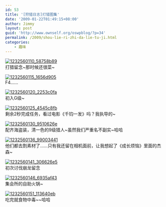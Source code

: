 ```yaml
---
id: 53
title: '[狩猎日志]打猎图集'
date: '2009-01-22T01:49:15+08:00'
author: Jimmy
layout: post
guid: 'http://www.ownself.org/oswpblog/?p=34'
permalink: /2009/shou-lie-ri-zhi-da-lie-tu-ji.html
categories:
    - 趣味
---
```


 [![1232560110_58758b89](/wp-content/uploads/2012/04/1232560110_58758b89_thumb.jpg "1232560110_58758b89")](/wp-content/uploads/2012/04/1232560110_58758b89.jpg)   
 打猎留念~那时候还很菜~   
   
 [![1232560115_1656d905](/wp-content/uploads/2012/04/1232560115_1656d905_thumb.jpg "1232560115_1656d905")](/wp-content/uploads/2012/04/1232560115_1656d905.jpg)   
 F4……   
   
 [![1232560120_2253c0fa](/wp-content/uploads/2012/04/1232560120_2253c0fa_thumb.jpg "1232560120_2253c0fa")](/wp-content/uploads/2012/04/1232560120_2253c0fa.jpg)   
 初入G级~   
   
 [![1232560125_4545c8fb](/wp-content/uploads/2012/04/1232560125_4545c8fb_thumb.jpg "1232560125_4545c8fb")](/wp-content/uploads/2012/04/1232560125_4545c8fb.jpg)   
 剩余2秒完成任务，看过电影《千钧一发》吗？我执导的~   
   
 [![1232560130_9510626e](/wp-content/uploads/2012/04/1232560130_9510626e_thumb.jpg "1232560130_9510626e")](/wp-content/uploads/2012/04/1232560130_9510626e.jpg)   
 配齐海盗装，清一色的9级猎人~虽然我们严重名不副实~哈哈   
   
 [![1232560136_99003441](/wp-content/uploads/2012/04/1232560136_99003441_thumb.jpg "1232560136_99003441")](/wp-content/uploads/2012/04/1232560136_99003441.jpg)   
 他们都去割素材了……只有我还留在相机面前，让我想起了《成长烦恼》里面的杰森~   
   
 [![1232560141_306626e5](/wp-content/uploads/2012/04/1232560141_306626e5_thumb.jpg "1232560141_306626e5")](/wp-content/uploads/2012/04/1232560141_306626e5.jpg)   
 初次讨伐崩龙留念   
   
 [![1232560146_6935af43](/wp-content/uploads/2012/04/1232560146_6935af43_thumb.jpg "1232560146_6935af43")](/wp-content/uploads/2012/04/1232560146_6935af43.jpg)   
 集会所的自助火锅~   
   
 [![1232560151_113640eb](/wp-content/uploads/2012/04/1232560151_113640eb_thumb.jpg "1232560151_113640eb")](/wp-content/uploads/2012/04/1232560151_113640eb.jpg)   
 吃完就食物中毒~~哈哈